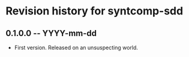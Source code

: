 # Revision history for syntcomp-sdd

## 0.1.0.0  -- YYYY-mm-dd

* First version. Released on an unsuspecting world.
